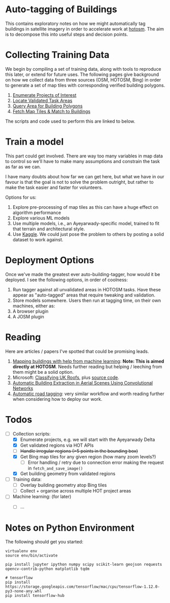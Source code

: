 # Auto-tagging of Buildings

This contains exploratory notes on how we might automatically tag buildings in satellite imagery in order to accelerate work at [hotosm](https://tasks.hotosm.org).  The aim is to decompose this into useful steps and decision points.


# Collecting Training Data

We begin by compiling a set of training data, along with tools to reproduce this later, or extend for future uses.  The following pages give background on how we collect data from three sources (OSM, HOTOSM, Bing) in order to generate a set of map tiles with corresponding verified building polygons.  

1. [Enumerate Projects of Interest](../../wiki/Enumerating-Projects)
1. [Locate Validated Task Areas](../../wiki/Finding-Validated-Task-Areas)
1. [Query Area for Building Polygons](../../wiki/Find-Building-Polygons-using-the-Overpass-API)
1. [Fetch Map Tiles & Match to Buildings](../../wiki/Find-Map-Tiles-&-Computing-Coordinates)

The scripts and code used to perform this are linked to below.


# Train a model

This part could get involved.  There are way too many variables in map data to control so we'll have to make many assumptions and constrain the task as far as we can.  

I have many doubts about how far we can get here, but what we have in our favour is that the goal is not to solve the problem outright, but rather to make the task easier and faster for volunteers. 

Options for us:

1. Explore pre-processing of map tiles as this can have a huge effect on algorithm performance
1. Explore various ML models
1. Use multiple models, i.e., an Ayeyarwady-specific model, trained to fit that terrain and architectural style.
1. Use [Kaggle](https://www.kaggle.com/datasets). We could just pose the problem to others by posting a solid dataset to work against. 


# Deployment Options

Once we've made the greatest ever auto-building-tagger, how would it be deployed.  I see the following options, in order of coolness:

1. Run tagger against all unvalidated areas in HOTOSM tasks.  Have these appear as "auto-tagged" areas that require tweaking and validation. 
1. Store models somewhere. Users then run at tagging time, on their own machines, either as:
  1. A browser plugin
  2. A JOSM plugin



# Reading

Here are articles / papers I've spotted that could be promising leads.

1. [Mapping buildings with help from machine learning](https://medium.com/devseed/mapping-buildings-with-help-from-machine-learning-f8d8d221214a): **Note: This is aimed directly at HOTOSM**.  Needs further reading but helping / leeching from them might be a solid option.
1. Microsoft: [Classifying UK Roofs](https://blogs.technet.microsoft.com/uktechnet/2018/04/18/classifying-the-uks-roofs-from-aerial-imagery-using-deep-learning-with-cntk/), plus [source code](https://github.com/TempestVanSchaik/roof-Classification).
1. [Automatic Building Extraction in Aerial Scenes
Using Convolutional Networks](https://arxiv.org/pdf/1602.06564.pdf)
1. [Automatic road tagging](https://wiki.openstreetmap.org/wiki/AI-Assisted_Road_Tracing): very similar workflow and worth reading further when considering how to deploy our work.


# Todos

- [ ] Collection scripts:
  - [x] Enumerate projects, e.g. we will start with the Ayeyarwady Delta
  - [x] Get validated regions via HOT APIs
  - [ ] ~~Handle irregular regions (>5 points in the bounding box)~~
  - [x] Get Bing map tiles for any given region (how many zoom levels?)
    - [ ] Error handling / retry due to connection error making the request in `fetch_and_save_image()`
  - [x] Get building geometry from validated regions
- [ ] Training data:
  - [ ] Overlay building geometry atop Bing tiles
  - [ ] Collect + organise across multiple HOT project areas
- [ ] Machine learning: (for later) 
  - [ ] ...


# Notes on Python Environment

The following should get you started:

```
virtualenv env
source env/bin/activate

pip install jupyter ipython numpy scipy scikit-learn geojson requests opencv-contrib-python matplotlib tqdm

# tensorflow
pip install https://storage.googleapis.com/tensorflow/mac/cpu/tensorflow-1.12.0-py3-none-any.whl
pip install tensorflow-hub
```
